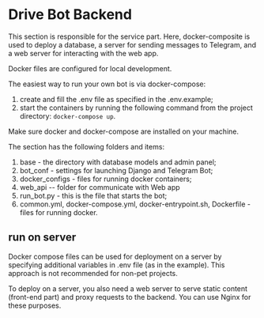 # Drive Bot Backend

This section is responsible for the service part. Here, docker-composite is used to deploy a database, a server for sending messages to Telegram, and a web server for interacting with the web app.

Docker files are configured for local development.

The easiest way to run your own bot is via docker-compose:

1. create and fill the .env file as specified in the .env.example;
2. start the containers by running the following command from the project directory: ```docker-compose up```.

Make sure docker and docker-compose are installed on your machine.

The section has the following folders and items:

1. base - the directory with database models and admin panel;
2. bot_conf - settings for launching Django and Telegram Bot;
3. docker_configs - files for running docker containers;
4. web_api -- folder for communicate with Web app 
5. run_bot.py - this is the file that starts the bot;
6. common.yml, docker-compose.yml, docker-entrypoint.sh, Dockerfile - files for running docker.

## run on server

Docker compose files can be used for deployment on a server by specifying additional 
variables in .env file (as in the example). This approach is not recommended for non-pet projects.

To deploy on a server, you also need a web server to serve static content (front-end part)
and proxy requests to the backend. You can use Nginx for these purposes.
